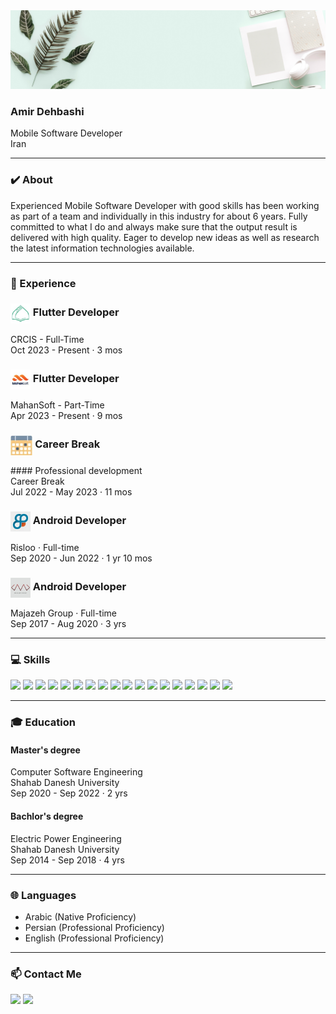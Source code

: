 <img src="banner.png" width="fill">

### Amir Dehbashi
Mobile Software Developer <br/>
Iran

-----------------------------------------------------------------------------------------------------------------------------------------------------------------------------------

### ✔️ About

Experienced Mobile Software Developer with good skills has been working as part of a team and individually in this industry for about 6 years. Fully committed to what I do and always make sure that the output result is delivered with high quality. Eager to develop new ideas as well as research the latest information technologies available.

-----------------------------------------------------------------------------------------------------------------------------------------------------------------------------------

### 📌 Experience

<h3><img align="center" height="32px" src="crcis.jpg">  Flutter Developer</h3>
  CRCIS - Full-Time <br/>
  Oct 2023 - Present · 3 mos

<h3><img align="center" height="32px" src="mahansoft.jpg">  Flutter Developer</h3>
  MahanSoft - Part-Time <br/>
  Apr 2023 - Present · 9 mos

  <h3><img align="center" height="32px" src="career.jpg">  Career Break</h3>
#### Professional development <br/>
  Career Break <br/>
  Jul 2022 - May 2023 · 11 mos

  <h3><img align="center" height="32px" src="risloo.jpg">  Android Developer</h3>
  Risloo · Full-time <br/>
  Sep 2020 - Jun 2022 · 1 yr 10 mos <br/>
  
  <h3><img align="center" height="32px" src="majazeh.jpg">  Android Developer</h3>
  Majazeh Group · Full-time <br/>
  Sep 2017 - Aug 2020 · 3 yrs <br/>

-----------------------------------------------------------------------------------------------------------------------------------------------------------------------------------

### 💻 Skills

[![](https://img.shields.io/badge/Android-3DDC84?style=flat&logo=Android&logoColor=white)](https://developer.android.com/studio)
[![](https://img.shields.io/badge/Flutter-2cb7f6?style=flat&logo=Flutter&logoColor=white)](https://flutter.dev)
[![](https://img.shields.io/badge/Java-f0931c?style=flat&logo=Oracle&logoColor=white)](https://oracle.com/java)
[![](https://img.shields.io/badge/Dart-02589b?style=flat&logo=Dart&logoColor=white)](https://dart.dev)
[![](https://img.shields.io/badge/Android%20Studio-3DDC84?style=flat&logo=Android%20Studio&logoColor=white)](https://developer.android.com/studio)
[![](https://img.shields.io/badge/Visual%20Studio%20Code-3ca5ea?style=flat&logo=Visual%20Studio%20Code&logoColor=white)](https://code.visualstudio.com/)
[![](https://img.shields.io/badge/Trello-0079BF?style=flat&logo=Trello&logoColor=white)](https://trello.com)
[![](https://img.shields.io/badge/ClickUp-7b68ee?style=flat&logo=ClickUp&logoColor=white)](https://clickup.com)
[![](https://img.shields.io/badge/Jira-2684ff?style=flat&logo=Jira&logoColor=white)](https://atlassian.com/software/jira)
[![](https://img.shields.io/badge/Swagger-3DDC84?style=flat&logo=Swagger&logoColor=white)](https://swagger.io)
[![](https://img.shields.io/badge/Postman-FF6C37?style=flat&logo=Postman&logoColor=white)](https://postman.com)
[![](https://img.shields.io/badge/MySql-00758f?style=flat&logo=MySql&logoColor=white)](https://www.mysql.com)
[![](https://img.shields.io/badge/Sentry-622e8b?style=flat&logo=Sentry&logoColor=white)](https://sentry.io)
[![](https://img.shields.io/badge/Firebase-ed7e0b?style=flat&logo=Firebase&logoColor=white)](https://firebase.google.com)
[![](https://img.shields.io/badge/Apache%20Jmeter-d22128?style=flat&logo=Apache%20Jmeter&logoColor=white)](https://jmeter.apache.org)
[![](https://img.shields.io/badge/Sonarqube-4c9bd6?style=flat&logo=Sonarqube&logoColor=white)](https://sonarqube.org)
[![](https://img.shields.io/badge/Git-f54d27?style=flat&logo=Git&logoColor=white)](https://git-scm.com)
[![](https://img.shields.io/badge/Jenkins-5a6268?style=flat&logo=Jenkins&logoColor=white)](https://jenkins.io)

-----------------------------------------------------------------------------------------------------------------------------------------------------------------------------------

### 🎓 Education

#### Master's degree <br/>
  Computer Software Engineering <br/>
  Shahab Danesh University <br/>
  Sep 2020 - Sep 2022 · 2 yrs <br/>
  
#### Bachlor's degree <br/>
  Electric Power Engineering <br/>
  Shahab Danesh University <br/>
  Sep 2014 - Sep 2018 · 4 yrs <br/>

-----------------------------------------------------------------------------------------------------------------------------------------------------------------------------------

### 🌐 Languages

* Arabic (Native Proficiency) <br/>
* Persian (Professional Proficiency) <br/>
* English (Professional Proficiency)

-----------------------------------------------------------------------------------------------------------------------------------------------------------------------------------

### 📫 Contact Me

[![](https://img.shields.io/badge/Telegram-2CA5E0?style=flat&logo=Telegram&logoColor=white)](https://telegram.me/a_dehbashi100)
[![](https://img.shields.io/badge/Linkedin-0A66C2?style=flat&logo=Linkedin&logoColor=white)](https://linkedin.com/in/adehbashi100)
